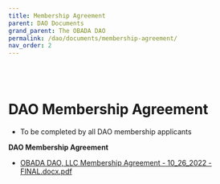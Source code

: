 ```yaml
---
title: Membership Agreement
parent: DAO Documents
grand_parent: The OBADA DAO
permalink: /dao/documents/membership-agreement/
nav_order: 2
---
```


<br> <br>

# DAO Membership Agreement
* To be completed by all DAO membership applicants

**DAO Membership Agreement**
* [OBADA DAO, LLC Membership Agreement - 10_26_2022 - FINAL.docx.pdf](https://www.dropbox.com/s/hz76xspyuyxkr8t/OBADA%20DAO%2C%20LLC%20Membership%20Agreement%20-%2010_26_2022%20-%20FINAL.docx.pdf?dl=0)


